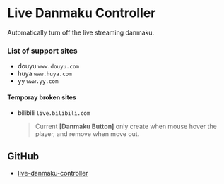 # Live Danmaku Controller

Automatically turn off the live streaming danmaku.

### List of support sites

- douyu `www.douyu.com`
- huya `www.huya.com`
- yy `www.yy.com`

#### Temporay broken sites

- bilibili `live.bilibili.com`

  > Current **[Danmaku Button]** only create when mouse hover the player, and remove when move out.

## GitHub

- [live-danmaku-controller][github]

[github]: https://github.com/akiirui/userscript/tree/live-danmaku-controller
